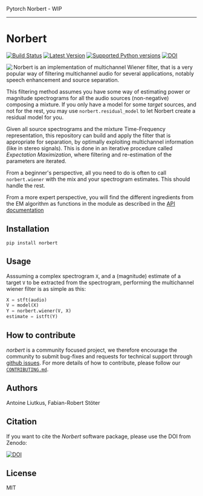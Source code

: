 Pytorch Norbert - WIP

---

# Norbert

[![Build Status](https://travis-ci.com/sigsep/norbert.svg?branch=master)](https://travis-ci.com/sigsep/norbert)
[![Latest Version](https://img.shields.io/pypi/v/norbert.svg)](https://pypi.python.org/pypi/norbert)
[![Supported Python versions](https://img.shields.io/pypi/pyversions/norbert.svg)](https://pypi.python.org/pypi/norbert)
[![DOI](https://zenodo.org/badge/DOI/10.5281/zenodo.3269749.svg)](https://doi.org/10.5281/zenodo.3269749)

<img align="left" src="https://user-images.githubusercontent.com/72940/45908695-15ce8900-bdfe-11e8-8420-78ad9bb32f84.jpg">

Norbert is an implementation of multichannel Wiener filter, that is a very popular way of filtering multichannel audio for several applications, notably speech enhancement and source separation.

This filtering method assumes you have some way of estimating power or magnitude spectrograms for all the audio sources (non-negative) composing a mixture. If you only have a model for some _target_ sources, and not for the rest, you may use `norbert.residual_model` to let Norbert create a residual model for you.

Given all source spectrograms and the mixture Time-Frequency representation, this repository can build and apply the filter that is appropriate for separation, by optimally exploiting multichannel information (like in stereo signals). This is done in an iterative procedure called _Expectation Maximization_, where filtering and re-estimation of the parameters are iterated.

From a beginner's perspective, all you need to do is often to call `norbert.wiener` with the mix and your spectrogram estimates. This should handle the rest.

From a more expert perspective, you will find the different ingredients from the EM algorithm as functions in the module as described in the [API documentation](https://sigsep.github.io/norbert/)

## Installation

`pip install norbert`

## Usage

Asssuming a complex spectrogram `X`, and a (magnitude) estimate of a target `V` to be extracted from the spectrogram, performing the multichannel wiener filter is as simple as this:

```python
X = stft(audio)
V = model(X)
Y = norbert.wiener(V, X)
estimate = istft(Y)
```

## How to contribute

_norbert_ is a community focused project, we therefore encourage the community to submit bug-fixes and requests for technical support through [github issues](https://github.com/sigsep/norbert/issues/new). For more details of how to contribute, please follow our [`CONTRIBUTING.md`](CONTRIBUTING.md). 

## Authors

Antoine Liutkus, Fabian-Robert Stöter

## Citation

If you want to cite the _Norbert_ software package, please use the DOI from Zenodo:

[![DOI](https://zenodo.org/badge/DOI/10.5281/zenodo.3269749.svg)](https://doi.org/10.5281/zenodo.3269749)

## License

MIT
